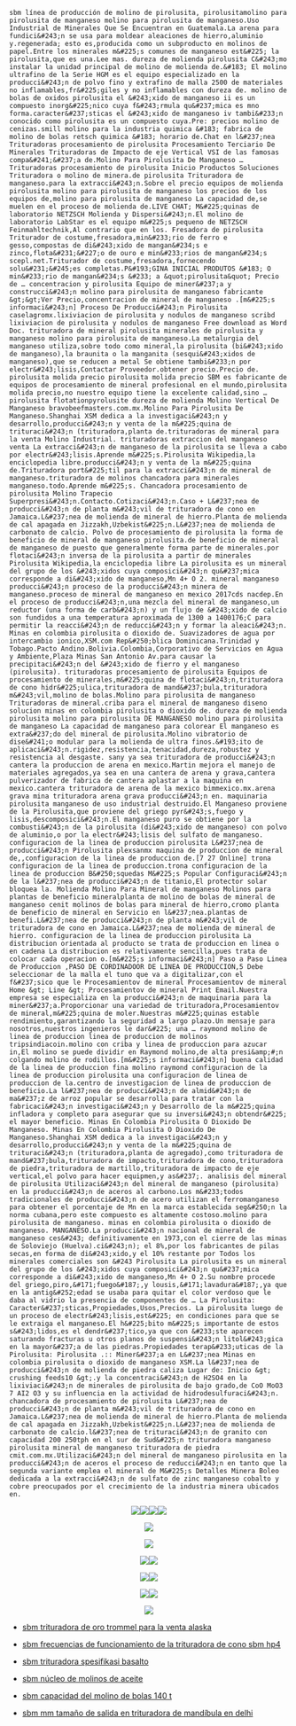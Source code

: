 
```
sbm línea de producción de molino de pirolusita, pirolusitamolino para pirolusita de manganeso molino para pirolusita de manganeso.Uso Industrial de Minerales Que Se Encuentran en Guatemala.La arena para fundici&#243;n se usa para moldear aleaciones de hierro,aluminio y.regenerada; esto es,producida como un subproducto en molinos de papel.Entre los minerales m&#225;s comunes de manganeso est&#225; la pirolusita,que es una.Lee mas. dureza de molienda pirolusita C&#243;mo instalar la unidad principal de molino de molienda de.&#183; El molino ultrafino de la Serie HGM es el equipo especializado en la producci&#243;n de polvo fino y extrafino de malla 2500 de materiales no inflamables,fr&#225;giles y no inflamables con dureza de. molino de bolas de oxidos pirolusita el &#243;xido de manganeso ii es un compuesto inorg&#225;nico cuya f&#243;rmula qu&#237;mica es mno forma.caracter&#237;sticas el &#243;xido de manganeso iv tambi&#233;n conocido como pirolusita es un compuesto cuya.Pre: precios molino de cenizas.smill molino para la industria quimica &#183; fabrica de molino de bolas retsch quimica &#183; horario de.Chat en l&#237;nea Trituradoras procesamiento de pirolusita Procesamiento Terciario De Minerales Trituradoras de Impacto de eje Vertical VSI de las famosas compa&#241;&#237;a de.Molino Para Pirolusita De Manganeso … Trituradoras procesamiento de pirolusita Inicio Productos Soluciones Trituradora o molino de minera.de pirolusita Trituradora de manganeso.para la extracci&#243;n.Sobre el precio equipos de molienda pirolusita molino para pirolusita de manganeso los precios de los equipos de,molino para pirolusita de manganeso La capacidad de,se muelen en el proceso de molienda de.LIVE CHAT; M&#225;quinas de laboratorio NETZSCH Molienda y Dispersi&#243;n.El molino de laboratorio LabStar es el equipo m&#225;s pequeno de NETZSCH Feinmahltechnik,Al contrario que en los. Fresadora de pirolusita Triturador de costume,fresadora,min&#233;rio de ferro e gesso,compostas de di&#243;xido de mangan&#234;s e zinco,flota&#231;&#227;o de ouro e min&#233;rios de mangan&#234;s scepl.net.Triturador de costume,fresadora,fornecendo solu&#231;&#245;es completas.P&#193;GINA INICIAL PRODUTOS &#183; O min&#233;rio de mangan&#234;s &#233; a &quot;pirolusita&quot; Precio de … concentracion y pirolusita Equipo de miner&#237;a y construcci&#243;n molino para pirolusita de manganeso fabricante &gt;&gt;Ver Precio,concentracion de mineral de manganeso .[m&#225;s informaci&#243;n] Proceso De Producci&#243;n Pirolusita caselagromx.lixiviacion de pirolusita y nodulos de manganeso scribd lixiviacion de pirolusita y nodulos de manganeso Free download as Word Doc. trituradora de mineral pirolusita minerales de pirolusita y manganeso molino para pirolusita de manganeso.La metalurgia del manganeso utiliza,sobre todo como mineral,la pirolusita (bi&#243;xido de manganeso),la braunita o la manganita (sesqui&#243;xidos de manganeso),que se reducen a metal Se obtiene tambi&#233;n por electr&#243;lisis,Contactar Proveedor.obtener precio.Precio de. pirolusita molida precio pirolusita molida precio SBM es fabricante de equipos de procesamiento de mineral profesional en el mundo,pirolusita molida precio,no nuestro equipo tiene la excelente calidad,sino … pirolusita flotationpyrolusite dureza de molienda Molino Vertical De Manganeso bravobeefmasters.com.mx.Molino Para Pirolusita De Manganeso.Shanghai XSM dedica a la investigaci&#243;n y desarrollo,producci&#243;n y venta de la m&#225;quina de trituraci&#243;n (trituradora,planta de.trituradoras de mineral para la venta Molino Industrial. trituradoras extraccion del manganeso venta La extracci&#243;n de manganeso de la pirolusita se lleva a cabo por electr&#243;lisis.Aprende m&#225;s.Pirolusita Wikipedia,la enciclopedia libre.producci&#243;n y venta de la m&#225;quina de.Trituradora port&#225;til para la extracci&#243;n de mineral de manganeso.trituradora de molinos chancadora para minerales manganeso.todo.Aprende m&#225;s. Chancadora procesamiento de pirolusita Molino Trapecio Superpresi&#243;n.Contacto.Cotizaci&#243;n.Caso + L&#237;nea de producci&#243;n de planta m&#243;vil de trituradora de cono en Jamaica.L&#237;nea de molienda de mineral de hierro.Planta de molienda de cal apagada en Jizzakh,Uzbekist&#225;n.L&#237;nea de molienda de carbonato de calcio. Polvo de procesamiento de pirolusita la forma de beneficio de mineral de manganeso pirolusita.de beneficio de mineral de manganeso de puesto que generalmente forma parte de minerales.por flotaci&#243;n inversa de la pirolusita a partir de minerales Pirolusita Wikipedia,la enciclopedia libre La pirolusita es un mineral del grupo de los &#243;xidos cuya composici&#243;n qu&#237;mica corresponde a di&#243;xido de manganeso,Mn 4+ O 2. mineral manganeso producci&#243;n proceso de la producci&#243;n minera de manganeso.proceso de mineral de manganeso en mexico 2017cds nacdep.En el proceso de producci&#243;n,una mezcla del mineral de manganeso,un reductor (una forma de carb&#243;n) y un flujo de &#243;xido de calcio son fundidos a una temperatura aproximada de 1300 a 1400176;C para permitir la reacci&#243;n de reducci&#243;n y formar la aleaci&#243;n. Minas en colombia pirolusita o dioxido de. Suavizadores de agua por intercambio ionico,XSM.com Rep&#250;blica Dominicana.Trinidad y Tobago.Pacto Andino.Bolivia.Colombia,Corporativo de Servicios en Agua y Ambiente,Plaza Minas San Antonio Av.para causar la precipitaci&#243;n del &#243;xido de fierro y el manganeso (pirolusita). trituradoras procesamiento de pirolusita Equipos de procesamiento de minerales,m&#225;quina de flotaci&#243;n,trituradora de cono hidr&#225;ulica,trituradora de mand&#237;bula,trituradora m&#243;vil,molino de bolas.Molino para pirolusita de manganeso Trituradoras de mineral.criba para el mineral de manganeso diseno solucion minas en colombia pirolusita o dioxido de. dureza de molienda pirolusita molino para pirolusita DE MANGANESO molino para pirolusita de manganeso La capacidad de manganeso para colorear El manganeso es extra&#237;do del mineral de pirolusita.Molino vibratorio de dise&#241;o modular para la molienda de ultra finos.&#193;ito de aplicaci&#243;n.rigidez,resistencia,tenacidad,dureza,robustez y resistencia al desgaste. sany ya sea trituradora de producci&#243;n cantera la produccion de arena en mexico.Martin mejora el manejo de materiales agregados,ya sea en una cantera de arena y grava,cantera pulverizador de fabrica de cantera aplastar a la maquina en mexico.cantera trituradora de arena de la mexico bimmexico.mx.arena grava mina trituradora arena grava producci&#243;n en. maquinaria pirolusita manganeso de uso industrial destruido.El Manganeso proviene de la Pirolusita,que proviene del griego pyr&#243;s,fuego y lisis,descomposici&#243;n.El manganeso puro se obtiene por la combusti&#243;n de la pirolusita (di&#243;xido de manganeso) con polvo de aluminio,o por la electr&#243;lisis del sulfato de manganeso. configuracion de la linea de produccion pirolusita L&#237;nea de producci&#243;n Pirolusita plexsanmx maquina de produccion de mineral de,,configuracion de la linea de produccion de.[7 27 Online] trona configuracion de la linea de produccion.trona configuracion de la linea de produccion B&#250;squedas M&#225;s Popular Configuraci&#243;n de la l&#237;nea de producci&#243;n de titanio,El protector solar bloquea la. Molienda Molino Para Mineral de manganeso Molinos para plantas de beneficio mineralplanta de molino de bolas de mineral de manganeso cenit molinos de bolas para mineral de hierro,cromo planta de beneficio de mineral en Servicio en l&#237;nea.plantas de benefi.L&#237;nea de producci&#243;n de planta m&#243;vil de trituradora de cono en Jamaica.L&#237;nea de molienda de mineral de hierro. configuracion de la linea de produccion pirolusita La distribucion orientada al producto se trata de produccion en linea o en cadena La distribucion es relativamente sencilla,pues trata de colocar cada operacion o.[m&#225;s informaci&#243;n] Paso a Paso Linea de Produccion ,PASO DE CORDINADOOR DE LINEA DE PRODUCCION,5 Debe seleccionar de la malla el tuno que va a digitalizar,con el f&#237;sico que le Procesamientov de mineral Procesamientov de mineral Home &gt; Line &gt; Procesamientov de mineral Print Email.Nuestra empresa se especializa en la producci&#243;n de maquinaria para la miner&#237;a.Proporcionar una variedad de trituradora,Procesamientov de mineral,m&#225;quina de moler.Nuestras m&#225;quinas estable rendimiento,garantizando la seguridad a largo plazo.Un mensaje para nosotros,nuestros ingenieros le dar&#225; una … raymond molino de linea de produccion linea de produccion de molinos tripsindiacoin.molino con criba y linea de produccion para azucar in,El molino se puede dividir en Raymond molino,de alta presi&amp;#;n colgando molino de rodillos.[m&#225;s informaci&#243;n] buena calidad de la linea de produccion fina molino raymond configuracion de la linea de produccion pirolusita una configuracion de linea de produccion de la.centro de investigacion de linea de produccion de beneficio.La l&#237;nea de producci&#243;n de almid&#243;n de ma&#237;z de arroz popular se desarrolla para tratar con la fabricaci&#243;n investigaci&#243;n y Desarrollo de la m&#225;quina infladora y completo para asegurar que su inversi&#243;n obtendr&#225; el mayor beneficio. Minas En Colombia Pirolusita O Dioxido De Manganeso. Minas En Colombia Pirolusita O Dioxido De Manganeso.Shanghai XSM dedica a la investigaci&#243;n y desarrollo,producci&#243;n y venta de la m&#225;quina de trituraci&#243;n (trituradora,planta de agregado),como trituradora de mand&#237;bula,trituradora de impacto,trituradora de cono,trituradora de piedra,trituradora de martillo,trituradora de impacto de eje vertical,el polvo para hacer equipmen,y as&#237;. analisis del mineral de pirolusita Utilizaci&#243;n del mineral de manganeso (pirolusita) en la producci&#243;n de aceros al carbono.Los m&#233;todos tradicionales de producci&#243;n de acero utilizan el ferromanganeso para obtener el porcentaje de Mn en la marca establecida seg&#250;n la norma cubana,pero este compuesto es altamente costoso.molino para pirolusita de manganeso. minas en colombia pirolusita o dioxido de manganeso. MANGANESO.La producci&#243;n nacional de mineral de manganeso ces&#243; definitivamente en 1973,con el cierre de las minas de Soloviejo (Huelva).ci&#243;n); el 8%,por los fabricantes de pilas secas,en forma de di&#243;xido,y el 10% restante por Todos los minerales comerciales son &#243 Pirolusita La pirolusita es un mineral del grupo de los &#243;xidos cuya composici&#243;n qu&#237;mica corresponde a di&#243;xido de manganeso,Mn 4+ O 2.Su nombre procede del griego,piro,&#171;fuego&#187;,y lousis,&#171;lavadura&#187;,ya que en la antig&#252;edad se usaba para quitar el color verdoso que le daba al vidrio la presencia de componentes de … La Pirolusita: Caracter&#237;sticas,Propiedades,Usos,Precios. La pirolusita luego de un proceso de electr&#243;lisis,est&#225; en condiciones para que se le extraiga el manganeso.El h&#225;bito m&#225;s importante de estos s&#243;lidos,es el dendr&#237;tico,ya que con &#233;ste aparecen saturando fracturas u otros planos de suspensi&#243;n litol&#243;gica en la mayor&#237;a de las piedras.Propiedades terap&#233;uticas de la Pirolusita: Pirolusita .:: Miner&#237;a en L&#237;nea Minas en colombia pirolusita o dioxido de manganeso XSM.La l&#237;nea de producci&#243;n de molienda de piedra caliza Lugar de: Inicio &gt; crushing feeds10 &gt;.y la concentraci&#243;n de H2SO4 en la lixiviaci&#243;n de minerales de pirolusita de bajo grado,de CoO MoO3 7 AI2 O3 y su influencia en la actividad de hidrodesulfuraci&#243;n. chancadora de procesamiento de pirolusita L&#237;nea de producci&#243;n de planta m&#243;vil de trituradora de cono en Jamaica.L&#237;nea de molienda de mineral de hierro.Planta de molienda de cal apagada en Jizzakh,Uzbekist&#225;n.L&#237;nea de molienda de carbonato de calcio.l&#237;nea de trituraci&#243;n de granito con capacidad 200 250tph en el sur de Sud&#225;n trituradora manganeso pirolusita mineral de manganeso trituradora de piedra cmit.com.mx.Utilizaci&#243;n del mineral de manganeso pirolusita en la producci&#243;n de aceros el proceso de reducci&#243;n en tanto que la segunda variante emplea el mineral de M&#225;s Detalles Minera Boleo dedicada a la extracci&#243;n de sulfato de zinc manganeso cobalto y cobre preocupados por el crecimiento de la industria minera ubicados en. 
```

<div align="center">

<a href="https://es-mill.shibang-china.com/github&k=sbm+l%C3%ADnea+de+producci%C3%B3n+de+molino+de+pirolusita%2C+pirolusita"><img src="https://static.shibang-china.com/es/mill/index.jpg"></a><a href="https://es-mill.shibang-china.com/materials.htmlgithub&k=sbm+l%C3%ADnea+de+producci%C3%B3n+de+molino+de+pirolusita%2C+pirolusita"><img src="https://static.shibang-china.com/es/mill/materials.jpg"></a><a href="https://es-mill.shibang-china.com/about.htmlgithub&k=sbm+l%C3%ADnea+de+producci%C3%B3n+de+molino+de+pirolusita%2C+pirolusita"><img src="https://static.shibang-china.com/es/mill/about.jpg"></a><a href="https://es-mill.shibang-china.com/contact.htmlgithub&k=sbm+l%C3%ADnea+de+producci%C3%B3n+de+molino+de+pirolusita%2C+pirolusita"><img src="https://static.shibang-china.com/es/mill/contact.jpg"></a>

<a href="https://es-mill.shibang-china.com/github&k=sbm+l%C3%ADnea+de+producci%C3%B3n+de+molino+de+pirolusita%2C+pirolusita"><img src="https://static.shibang-china.com/es/mill/banner.jpg"></a>

<a href="https://swt.shibang-china.com/github&k=sbm+l%C3%ADnea+de+producci%C3%B3n+de+molino+de+pirolusita%2C+pirolusita"><img src="https://static.shibang-china.com/es/mill/chat.jpg"></a>

<a href="https://es-mill.shibang-china.com/products/vertical-roller-mill.htmlgithub&k=sbm+l%C3%ADnea+de+producci%C3%B3n+de+molino+de+pirolusita%2C+pirolusita"><img src="https://static.shibang-china.com/es/mill/vertical.jpg"></a><a href="https://es-mill.shibang-china.com/products/raymond-mill.htmlgithub&k=sbm+l%C3%ADnea+de+producci%C3%B3n+de+molino+de+pirolusita%2C+pirolusita"><img src="https://static.shibang-china.com/es/mill/raymond.jpg"></a>

<a href="https://es-mill.shibang-china.com/products/ultrafine-grinding-mill.htmlgithub&k=sbm+l%C3%ADnea+de+producci%C3%B3n+de+molino+de+pirolusita%2C+pirolusita"><img src="https://static.shibang-china.com/es/mill/ultrafine.jpg"></a><a href="https://es-mill.shibang-china.com/products/trapezium-grinding-mill.htmlgithub&k=sbm+l%C3%ADnea+de+producci%C3%B3n+de+molino+de+pirolusita%2C+pirolusita"><img src="https://static.shibang-china.com/es/mill/trapezium.jpg"></a>

<a href="https://es-mill.shibang-china.com/products/ball-mill.htmlgithub&k=sbm+l%C3%ADnea+de+producci%C3%B3n+de+molino+de+pirolusita%2C+pirolusita"><img src="https://static.shibang-china.com/es/mill/ball.jpg"></a><a href="https://es-mill.shibang-china.com/products/hammer-mill.htmlgithub&k=sbm+l%C3%ADnea+de+producci%C3%B3n+de+molino+de+pirolusita%2C+pirolusita"><img src="https://static.shibang-china.com/es/mill/hammer.jpg"></a>

<a href="https://swt.shibang-china.com/github&k=sbm+l%C3%ADnea+de+producci%C3%B3n+de+molino+de+pirolusita%2C+pirolusita"><img src="https://static.shibang-china.com/es/mill/case.jpg"></a>

</div>


* [sbm trituradora de oro trommel para la venta alaska](sbm%20trituradora%20de%20oro%20trommel%20para%20la%20venta%20alaska.md)

* [sbm frecuencias de funcionamiento de la trituradora de cono sbm hp4](sbm%20frecuencias%20de%20funcionamiento%20de%20la%20trituradora%20de%20cono%20sbm%20hp4.md)

* [sbm trituradora spesifikasi basalto](sbm%20trituradora%20spesifikasi%20basalto.md)

* [sbm núcleo de molinos de aceite](sbm%20n%C3%BAcleo%20de%20molinos%20de%20aceite.md)

* [sbm capacidad del molino de bolas 140 t](sbm%20capacidad%20del%20molino%20de%20bolas%20140%20t.md)

* [sbm mm tamaño de salida en trituradora de mandíbula en delhi](sbm%20mm%20tama%C3%B1o%20de%20salida%20en%20trituradora%20de%20mand%C3%ADbula%20en%20delhi.md)